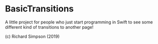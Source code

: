 # BasicTransitions
A little project for people who just start programming in Swift to see some different kind of transitions to another page!

(c) Richard Simpson (2019)
